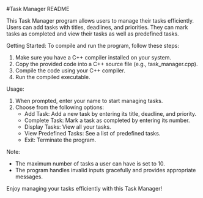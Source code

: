 #Task Manager README

This Task Manager program allows users to manage their tasks efficiently. Users can add tasks with titles, deadlines, and priorities. They can mark tasks as completed and view their tasks as well as predefined tasks.

Getting Started:
To compile and run the program, follow these steps:
1. Make sure you have a C++ compiler installed on your system.
2. Copy the provided code into a C++ source file (e.g., task_manager.cpp).
3. Compile the code using your C++ compiler.
4. Run the compiled executable.

Usage:
1. When prompted, enter your name to start managing tasks.
2. Choose from the following options:
   - Add Task: Add a new task by entering its title, deadline, and priority.
   - Complete Task: Mark a task as completed by entering its number.
   - Display Tasks: View all your tasks.
   - View Predefined Tasks: See a list of predefined tasks.
   - Exit: Terminate the program.

Note:
- The maximum number of tasks a user can have is set to 10.
- The program handles invalid inputs gracefully and provides appropriate messages.

Enjoy managing your tasks efficiently with this Task Manager!

